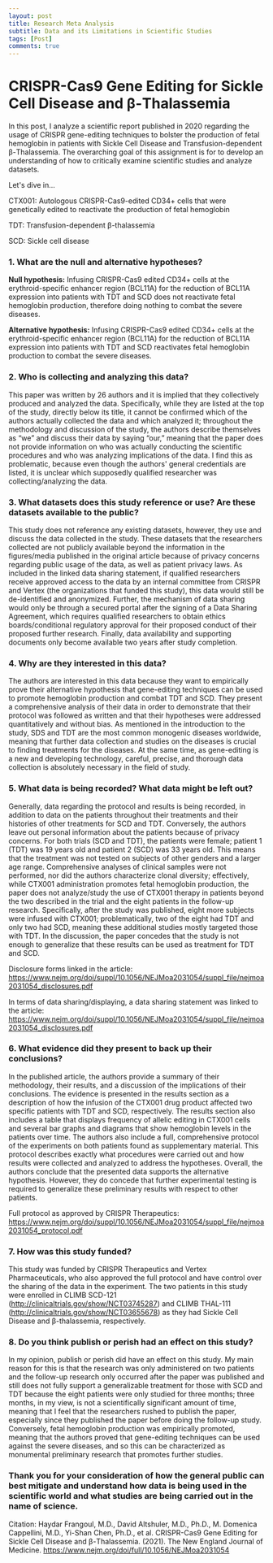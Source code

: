 ```yaml
---
layout: post
title: Research Meta Analysis
subtitle: Data and its Limitations in Scientific Studies
tags: [Post] 
comments: true
---
```


# CRISPR-Cas9 Gene Editing for Sickle Cell Disease and β-Thalassemia

In this post, I analyze a scientific report published in 2020 regarding the usage of CRISPR gene-editing techniques to bolster the production of fetal hemoglobin in patients with Sickle Cell Disease and Transfusion-dependent β-Thalassemia. The overarching goal of this assignment is for to develop an understanding of how to critically examine scientific studies and analyze datasets.

Let's dive in... 

CTX001: Autologous CRISPR-Cas9-edited CD34+ cells that were genetically edited to reactivate the production of fetal hemoglobin


TDT: Transfusion-dependent β-thalassemia


SCD: Sickle cell disease

### 1. What are the null and alternative hypotheses?

**Null hypothesis:** Infusing CRISPR-Cas9 edited CD34+ cells at the erythroid-specific enhancer region (BCL11A) for the reduction of BCL11A expression into patients with TDT and SCD does not reactivate fetal hemoglobin production, therefore doing nothing to combat the severe diseases. 

**Alternative hypothesis:** Infusing CRISPR-Cas9 edited CD34+ cells at the erythroid-specific enhancer region (BCL11A) for the reduction of BCL11A expression into patients with TDT and SCD reactivates fetal hemoglobin production to combat the severe diseases. 


### 2. Who is collecting and analyzing this data?

This paper was written by 26 authors and it is implied that they collectively produced and analyzed the data. Specifically, while they are listed at the top of the study, directly below its title, it cannot be confirmed which of the authors actually collected the data and which analyzed it; throughout the methodology and discussion of the study, the authors describe themselves as “we” and discuss their data by saying “our,” meaning that the paper does not provide information on who was actually conducting the scientific procedures and who was analyzing implications of the data. I find this as problematic, because even though the authors' general credentials are listed, it is unclear which supposedly qualified researcher was collecting/analyzing the data.  

### 3. What datasets does this study reference or use? Are these datasets available to the public?

This study does not reference any existing datasets, however, they use and discuss the data collected in the study. These datasets that the researchers collected are not publicly available beyond the information in the figures/media published in the original article because of privacy concerns regarding public usage of the data, as well as patient privacy laws. As included in the linked data sharing statement, if qualified researchers receive approved access to the data by an internal committee from CRISPR and Vertex (the organizations that funded this study), this data would still be de-identified and anonymized. Further, the mechanism of data sharing would only be through a secured portal after the signing of a Data Sharing Agreement, which requires qualified researchers to obtain ethics boards/conditional regulatory approval for their proposed conduct of their proposed further research. Finally, data availability and supporting documents only become available two years after study completion. 

### 4. Why are they interested in this data?

The authors are interested in this data because they want to empirically prove their alternative hypothesis that gene-editing techniques can be used to promote hemoglobin production and combat TDT and SCD. They present a comprehensive analysis of their data in order to demonstrate that their protocol was followed as written and that their hypotheses were addressed quantitatively and without bias. As mentioned in the introduction to the study, SDS and TDT are the most common monogenic diseases worldwide, meaning that further data collection and studies on the diseases is crucial to finding treatments for the diseases. At the same time, as gene-editing is a new and developing technology, careful, precise, and thorough data collection is absolutely necessary in the field of study. 

### 5. What data is being recorded? What data might be left out?

Generally, data regarding the protocol and results is being recorded, in addition to data on the patients throughout their treatments and their histories of other treatments for SCD and TDT. Conversely, the authors leave out personal information about the patients because of privacy concerns. For both trials (SCD and TDT), the patients were female; patient 1 (TDT) was 19 years old and patient 2 (SCD) was 33 years old. This means that the treatment was not tested on subjects of other genders and a larger age range. Comprehensive analyses of clinical samples were not performed, nor did the authors characterize clonal diversity; effectively, while CTX001 administration promotes fetal hemoglobin production, the paper does not analyze/study the use of CTX001 therapy in patients beyond the two described in the trial and the eight patients in the follow-up research. Specifically, after the study was published, eight more subjects were infused with CTX001; problematically, two of the eight had TDT and only two had SCD, meaning these additional studies mostly targeted those with TDT. In the discussion, the paper concedes that the study is not enough to generalize that these results can be used as treatment for TDT and SCD. 

Disclosure forms linked in the article: https://www.nejm.org/doi/suppl/10.1056/NEJMoa2031054/suppl_file/nejmoa2031054_disclosures.pdf 

In terms of data sharing/displaying, a data sharing statement was linked to the article: https://www.nejm.org/doi/suppl/10.1056/NEJMoa2031054/suppl_file/nejmoa2031054_disclosures.pdf 


### 6. What evidence did they present to back up their conclusions?

In the published article, the authors provide a summary of their methodology, their results, and a discussion of the implications of their conclusions. The evidence is presented in the results section as a description of how the infusion of the CTX001 drug product affected two specific patients with TDT and SCD, respectively. The results section also includes a table that displays frequency of allelic editing in CTX001 cells and several bar graphs and diagrams that show hemoglobin levels in the patients over time. The authors also include a full, comprehensive protocol of the experiments on both patients found as supplementary material. This protocol describes exactly what procedures were carried out and how results were collected and analyzed to address the hypotheses. Overall, the authors conclude that the presented data supports the alternative hypothesis. However, they do concede that further experimental testing is required to generalize these preliminary results with respect to other patients.

Full protocol as approved by CRISPR Therapeutics: https://www.nejm.org/doi/suppl/10.1056/NEJMoa2031054/suppl_file/nejmoa2031054_protocol.pdf  


### 7. How was this study funded?

This study was funded by CRISPR Therapeutics and Vertex Pharmaceuticals, who also approved the full protocol and have control over the sharing of the data in the experiment. The two patients in this study were enrolled in CLIMB SCD-121 (http://clinicaltrials.gov/show/NCT03745287) and CLIMB THAL-111 (http://clinicaltrials.gov/show/NCT03655678) as they had Sickle Cell Disease and β-thalassemia, respectively. 


### 8. Do you think publish or perish had an effect on this study?

In my opinion, publish or perish did have an effect on this study. My main reason for this is that the research was only administered on two patients and the follow-up research only occurred after the paper was published and still does not fully support a generalizable treatment for those with SCD and TDT because the eight patients were only studied for three months; three months, in my view, is not a scientifically significant amount of time, meaning that I feel that the researchers rushed to publish the paper, especially since they published the paper before doing the follow-up study. Conversely, fetal hemoglobin production was empirically promoted, meaning that the authors proved that gene-editing techniques can be used against the severe diseases, and so this can be characterized as monumental preliminary research that promotes further studies. 


### Thank you for your consideration of how the general public can best mitigate and understand how data is being used in the scientific world and what studies are being carried out in the name of science. 

Citation:
Haydar Frangoul, M.D., David Altshuler, M.D., Ph.D., M. Domenica Cappellini,
     M.D., Yi-Shan Chen, Ph.D., et al. CRISPR-Cas9 Gene Editing for Sickle Cell
     Disease and β-Thalassemia. (2021). The New England Journal of Medicine.
     https://www.nejm.org/doi/full/10.1056/NEJMoa2031054
